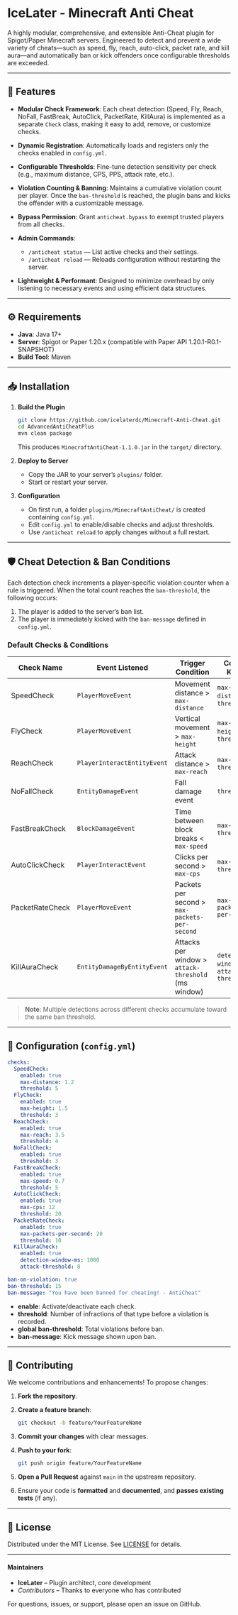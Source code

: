 # IceLater - Minecraft Anti Cheat

A highly modular, comprehensive, and extensible Anti-Cheat plugin for Spigot/Paper Minecraft servers. Engineered to detect and prevent a wide variety of cheats—such as speed, fly, reach, auto-click, packet rate, and kill aura—and automatically ban or kick offenders once configurable thresholds are exceeded.

---

## 🚀 Features

* **Modular Check Framework**: Each cheat detection (Speed, Fly, Reach, NoFall, FastBreak, AutoClick, PacketRate, KillAura) is implemented as a separate `Check` class, making it easy to add, remove, or customize checks.
* **Dynamic Registration**: Automatically loads and registers only the checks enabled in `config.yml`.
* **Configurable Thresholds**: Fine-tune detection sensitivity per check (e.g., maximum distance, CPS, PPS, attack rate, etc.).
* **Violation Counting & Banning**: Maintains a cumulative violation count per player. Once the `ban-threshold` is reached, the plugin bans and kicks the offender with a customizable message.
* **Bypass Permission**: Grant `anticheat.bypass` to exempt trusted players from all checks.
* **Admin Commands**:

  * `/anticheat status` — List active checks and their settings.
  * `/anticheat reload` — Reloads configuration without restarting the server.
* **Lightweight & Performant**: Designed to minimize overhead by only listening to necessary events and using efficient data structures.

---

## ⚙️ Requirements

* **Java**: Java 17+
* **Server**: Spigot or Paper 1.20.x (compatible with Paper API 1.20.1-R0.1-SNAPSHOT)
* **Build Tool**: Maven

---

## 📥 Installation

1. **Build the Plugin**

   ```bash
   git clone https://github.com/icelaterdc/Minecraft-Anti-Cheat.git
   cd AdvancedAntiCheatPlus
   mvn clean package
   ```

   This produces `MinecraftAntiCheat-1.1.0.jar` in the `target/` directory.

2. **Deploy to Server**

   * Copy the JAR to your server’s `plugins/` folder.
   * Start or restart your server.

3. **Configuration**

   * On first run, a folder `plugins/MinecraftAntiCheat/` is created containing `config.yml`.
   * Edit `config.yml` to enable/disable checks and adjust thresholds.
   * Use `/anticheat reload` to apply changes without a full restart.

---

## 🛡️ Cheat Detection & Ban Conditions

Each detection check increments a player-specific violation counter when a rule is triggered. When the total count reaches the `ban-threshold`, the following occurs:

1. The player is added to the server’s ban list.
2. The player is immediately kicked with the `ban-message` defined in `config.yml`.

### Default Checks & Conditions

| Check Name      | Event Listened              | Trigger Condition                                   | Config Keys                               |
| --------------- | --------------------------- | --------------------------------------------------- | ----------------------------------------- |
| SpeedCheck      | `PlayerMoveEvent`           | Movement distance > `max-distance`                  | `max-distance`, `threshold`               |
| FlyCheck        | `PlayerMoveEvent`           | Vertical movement > `max-height`                    | `max-height`, `threshold`                 |
| ReachCheck      | `PlayerInteractEntityEvent` | Attack distance > `max-reach`                       | `max-reach`, `threshold`                  |
| NoFallCheck     | `EntityDamageEvent`         | Fall damage event                                   | `threshold`                               |
| FastBreakCheck  | `BlockDamageEvent`          | Time between block breaks < `max-speed`             | `max-speed`, `threshold`                  |
| AutoClickCheck  | `PlayerInteractEvent`       | Clicks per second > `max-cps`                       | `max-cps`, `threshold`                    |
| PacketRateCheck | `PlayerMoveEvent`           | Packets per second > `max-packets-per-second`       | `max-packets-per-second`                  |
| KillAuraCheck   | `EntityDamageByEntityEvent` | Attacks per window > `attack-threshold` (ms window) | `detection-window-ms`, `attack-threshold` |

> **Note**: Multiple detections across different checks accumulate toward the same ban threshold.

---

## 📝 Configuration (`config.yml`)

```yaml
checks:
  SpeedCheck:
    enabled: true
    max-distance: 1.2
    threshold: 5
  FlyCheck:
    enabled: true
    max-height: 1.5
    threshold: 3
  ReachCheck:
    enabled: true
    max-reach: 3.5
    threshold: 4
  NoFallCheck:
    enabled: true
    threshold: 3
  FastBreakCheck:
    enabled: true
    max-speed: 0.7
    threshold: 5
  AutoClickCheck:
    enabled: true
    max-cps: 12
    threshold: 20
  PacketRateCheck:
    enabled: true
    max-packets-per-second: 20
    threshold: 10
  KillAuraCheck:
    enabled: true
    detection-window-ms: 1000
    attack-threshold: 8

ban-on-violation: true
ban-threshold: 15
ban-message: "You have been banned for cheating! - AntiCheat"
```

* **enable**: Activate/deactivate each check.
* **threshold**: Number of infractions of that type before a violation is recorded.
* **global ban-threshold**: Total violations before ban.
* **ban-message**: Kick message shown upon ban.

---

## 🤝 Contributing

We welcome contributions and enhancements! To propose changes:

1. **Fork the repository**.
2. **Create a feature branch**:

   ```bash
   git checkout -b feature/YourFeatureName
   ```
3. **Commit your changes** with clear messages.
4. **Push to your fork**:

   ```bash
   git push origin feature/YourFeatureName
   ```
5. **Open a Pull Request** against `main` in the upstream repository.
6. Ensure your code is **formatted** and **documented**, and **passes existing tests** (if any).

---

## 📜 License

Distributed under the MIT License. See [LICENSE](LICENSE) for details.

---

#### Maintainers

* **IceLater** – Plugin architect, core development
* *Contributors* – Thanks to everyone who has contributed

For questions, issues, or support, please open an issue on GitHub.
